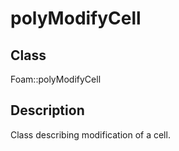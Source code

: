 # polyModifyCell 
## Class
Foam::polyModifyCell

## Description
Class describing modification of a cell.


